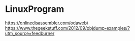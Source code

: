 # LinuxProgram
https://onlinedisassembler.com/odaweb/   
https://www.thegeekstuff.com/2012/09/objdump-examples/?utm_source=feedburner
